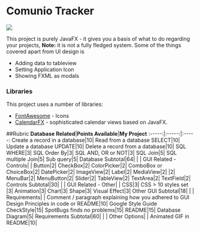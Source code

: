 # Comunio Tracker

![](https://cdn.dribbble.com/users/1122111/screenshots/4828191/comunio_rebrand_animation_v6.gif) 

This project is purely JavaFX - it gives you a basis of what to do regarding your projects, 
**Note:** it is not a fully fledged system. Some of the things covered apart from UI design is

  - Adding data to tableview
  - Setting Application Icon
  - Showing FXML as modals

### Libraries

This project uses a number of libraries:

* [FontAwesome](https://bintray.com/jerady/maven/FontAwesomeFX/9.1.2) - Icons
* [CalendarFX](https://github.com/dlemmermann/CalendarFX) - sophisticated calendar views based on 
JavaFX.

##Rubric
**Database Related**|**Points Available**|**My Project**
:-----:|:-----:|:-----:
Create a record in a database|10| 
Read from a database SELECT|10| 
Update a database UPDATE|10| 
Delete a record from a database|10| 
SQL WHERE|3| 
SQL Order By|3| 
SQL AND, OR or NOT|3| 
SQL Join|5| 
SQL multiple Join|5| 
Sub query|5| 
Database Subtotal|64| 
 | | 
GUI Related - Controls| | 
Button|2| 
CheckBox|2| 
ColorPicker|2| 
ComboBox or ChoiceBox|2| 
DatePicker|2| 
ImageView|2| 
Label|2| 
MediaView|2| 
 |2| 
MenuBar|2| 
MenuButton|2| 
Slider|2| 
TableView|2| 
TextArea|2| 
TextField|2| 
Controls Subtotal|30| 
 | | 
GUI Related - Other| | 
CSS|3| 
CSS > 10 styles set |3| 
Animation|3| 
Chart|3| 
Shape|3| 
Visual Effect|3| 
Other GUI Subtotal|18| 
 | | 
Requirements| | 
Comment / paragraph explaining how you adhered to GUI Design Principles in code or README|10| 
Google Style Guide CheckStyle|15| 
SpotBugs finds no problems|15| 
README|15| 
Database Diagram|5| 
Requirements Subtotal|60| 
 | | 
Other Options| | 
Animated GIF in README|10| 